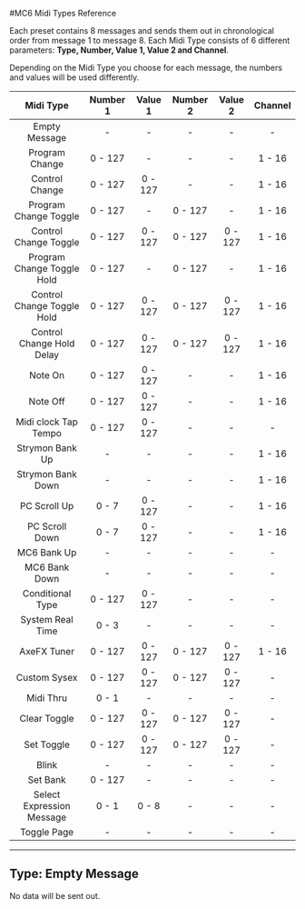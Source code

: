 #MC6 Midi Types Reference
<p>
  Each preset contains 8 messages and sends them out in chronological order from message 1 to message 8.
  Each Midi Type consists of 6 different parameters: <b>Type, Number, Value 1, Value 2 and Channel</b>.
</p>
<p>
  Depending on the Midi Type you choose for each message, the numbers and values will be used differently.
</p>

| Midi Type        | Number 1         | Value 1        |Number 2        | Value 2         | Channel         |
|:----------------:|:----------------:|:--------------:|:--------------:| :--------------:| :--------------:|
| Empty Message    |-                |-              | -             | -              |-               |
| Program Change   |0 - 127           |-              | -             | -              |1 - 16           |
| Control Change   |0 - 127           |0 - 127         | -             | -              |1 - 16           |
| Program Change Toggle   |0 - 127           |-              | 0 - 127             | -              |1 - 16           |
| Control Change Toggle   |0 - 127           |0 - 127              | 0 - 127             | 0 - 127              |1 - 16           |
| Program Change Toggle Hold   |0 - 127           | -              | 0 - 127             | -              |1 - 16           |
| Control Change Toggle Hold   |0 - 127           |0 - 127              | 0 - 127             | 0 - 127              |1 - 16           |
| Control Change Hold Delay   |0 - 127           |0 - 127              | 0 - 127             | 0 - 127              |1 - 16           |
| Note On   |0 - 127           |0 - 127         | -             | -              |1 - 16           |
| Note Off   |0 - 127           |0 - 127         | -             | -              |1 - 16           |
| Midi clock Tap Tempo   |0 - 127           |0 - 127         | -             | -              |-           |
| Strymon Bank Up    |-                |-              | -             | -              |1 - 16               |
| Strymon Bank Down    |-                |-              | -             | -              |1 - 16               |
| PC Scroll Up   |0 - 7           |0 - 127              | -             | -              |1 - 16           |
| PC Scroll Down   |0 - 7           |0 - 127              | -             | -              |1 - 16           |
| MC6 Bank Up    |-                |-              | -             | -              |-               |
| MC6 Bank Down    |-                |-              | -             | -              |-               |
| Conditional Type   |0 - 127           |0 - 127         | -             | -              |-           |
| System Real Time   | 0 - 3           |-        | -             | -              |-           |
| AxeFX Tuner   |0 - 127           |0 - 127              | 0 - 127             | 0 - 127              |1 - 16           |
| Custom Sysex   |0 - 127           |0 - 127              | 0 - 127             | 0 - 127              |-           |
| Midi Thru   | 0 - 1           |-        | -             | -              |-           |
| Clear Toggle   |0 - 127           |0 - 127              | 0 - 127             | 0 - 127              |-           |
| Set Toggle   |0 - 127           |0 - 127              | 0 - 127             | 0 - 127              |-           |
| Blink    |-                |-              | -             | -              |-               |
| Set Bank   | 0 - 127           |-        | -             | -              |-           |
| Select Expression Message   | 0 - 1           |0 - 8        | -             | -              |-           |
| Toggle Page    |-                |-              | -             | -              |-               |

---

## Type: Empty Message

<p>No data will be sent out.</p>
